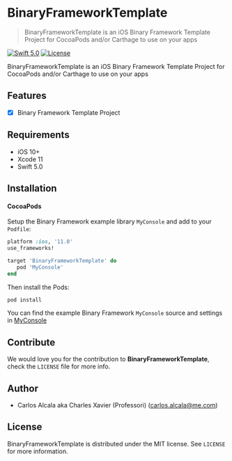 # BinaryFrameworkTemplate
> BinaryFrameworkTemplate is an iOS Binary Framework Template Project for CocoaPods and/or Carthage to use on your apps

[![Swift 5.0](https://img.shields.io/badge/swift-5.0-red.svg?style=flat)](https://developer.apple.com/swift)
[![License](https://img.shields.io/badge/license-MIT-lightgrey.svg?style=flat)](https://opensource.org/licenses/MIT)

BinaryFrameworkTemplate is an iOS Binary Framework Template Project for CocoaPods and/or Carthage to use on your apps

## Features

- [x] Binary Framework Template Project

## Requirements

- iOS 10+
- Xcode 11
- Swift 5.0

## Installation

#### CocoaPods
Setup the Binary Framework example library `MyConsole` and add to your `Podfile`:

```ruby
platform :ios, '11.0'
use_frameworks!

target 'BinaryFrameworkTemplate' do
   pod 'MyConsole'
end
```

Then install the Pods:

```ruby
pod install
```

You can find the example Binary Framework `MyConsole` source and settings in [MyConsole](https://github.com/devcarlos/MyConsole)

## Contribute

We would love you for the contribution to **BinaryFrameworkTemplate**, check the ``LICENSE`` file for more info.

## Author

* Carlos Alcala aka Charles Xavier (Professori) (carlos.alcala@me.com)

## License

BinaryFrameworkTemplate is distributed under the MIT license. See ``LICENSE`` for more information.
